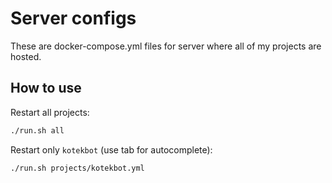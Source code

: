 # Server configs

These are docker-compose.yml files for server where all of my projects are hosted.

## How to use

Restart all projects:

```bash
./run.sh all
```

Restart only `kotekbot` (use tab for autocomplete):

```bash
./run.sh projects/kotekbot.yml
```

